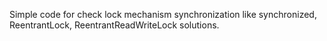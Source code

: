 Simple code for check lock mechanism synchronization like synchronized, ReentrantLock, ReentrantReadWriteLock solutions.